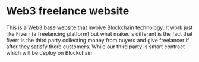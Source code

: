 # Web3 freelance website 

This is a Web3 base website that involve Blockchain technology.
It work just like Fiverr (a freelancing platform) but what makeu s different is the fact that fiverr is the third party collecting money from buyers and give freelancer if after they satisfy there customers. While our third party is smart contract which will be deploy on Blockchain 
